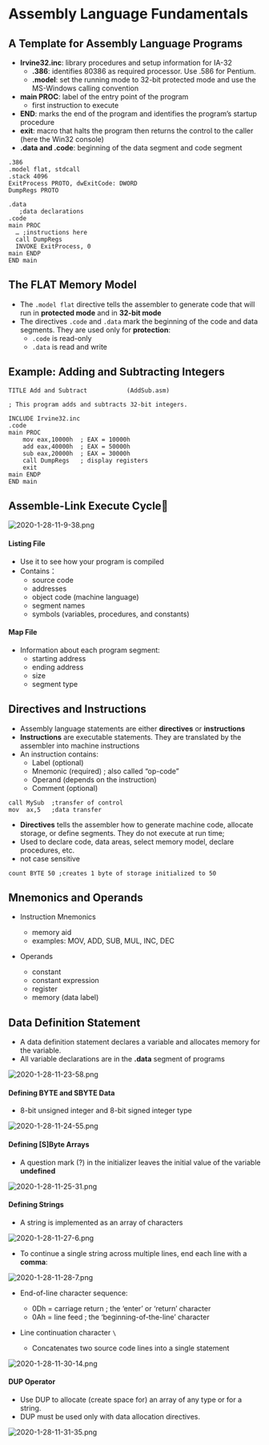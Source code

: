 # Assembly Language Fundamentals

## A Template for Assembly Language Programs

- **Irvine32.inc**: library procedures and setup information for IA-32
  - **.386**: identifies 80386 as required processor. Use .586 for Pentium.
  - **.model**: set the running mode to 32-bit protected mode and use the MS-Windows calling convention
- **main PROC**: label of the entry point of the program
  - first instruction to execute
- **END**: marks the end of the program and identifies the program’s startup procedure
- **exit**: macro that halts the program then returns the control to the caller (here the Win32 console)
- **.data and .code**: beginning of the data segment and code segment

```assembly
.386
.model flat, stdcall
.stack 4096
ExitProcess PROTO, dwExitCode: DWORD
DumpRegs PROTO

.data
   ;data declarations
.code
main PROC
  … ;instructions here
  call DumpRegs
  INVOKE ExitProcess, 0
main ENDP
END main
```

## The FLAT Memory Model

- The `.model flat` directive tells the assembler to generate code that will run in **protected mode** and in **32-bit mode**
- The directives `.code` and `.data` mark the beginning of the code and data segments. They are used only for **protection**:
  - `.code` is read-only
  - `.data` is read and write

## Example: Adding and Subtracting Integers

```assembly
TITLE Add and Subtract           (AddSub.asm)

; This program adds and subtracts 32-bit integers.

INCLUDE Irvine32.inc
.code
main PROC
	mov eax,10000h	; EAX = 10000h
	add eax,40000h	; EAX = 50000h
	sub eax,20000h	; EAX = 30000h
	call DumpRegs	; display registers
	exit
main ENDP
END main
```

## Assemble-Link Execute Cycle

![2020-1-28-11-9-38.png](https://garrik-default-imgs.oss-accelerate.aliyuncs.com/imgs/2020-1-28-11-9-38.png)

#### Listing File

- Use it to see how your program is compiled
- Contains：
  - source code
  - addresses
  - object code (machine language)
  - segment names
  - symbols (variables, procedures, and constants)

#### Map File

- Information about each program segment:
  - starting address
  - ending address
  - size
  - segment type

## Directives and Instructions

- Assembly language statements are either **directives** or **instructions**
- **Instructions** are executable statements. They are translated by the assembler into machine instructions
- An instruction contains:
  - Label (optional)
  - Mnemonic (required) ; also called “op-code”
  - Operand (depends on the instruction)
  - Comment (optional)

```
call MySub  ;transfer of control
mov  ax,5   ;data transfer
```

- **Directives** tells the assembler how to generate machine code, allocate storage, or define segments. They do not execute at run time;
- Used to declare code, data areas, select memory model, declare procedures, etc.
- not case sensitive

```
count BYTE 50 ;creates 1 byte of storage initialized to 50
```

## Mnemonics and Operands

- Instruction Mnemonics

  - memory aid
  - examples: MOV, ADD, SUB, MUL, INC, DEC

- Operands
  - constant
  - constant expression
  - register
  - memory (data label)

## Data Definition Statement

- A data definition statement declares a variable and allocates memory for the variable.
- All variable declarations are in the **.data** segment of programs

![2020-1-28-11-23-58.png](https://garrik-default-imgs.oss-accelerate.aliyuncs.com/imgs/2020-1-28-11-23-58.png)

#### Defining BYTE and SBYTE Data

- 8-bit unsigned integer and 8-bit signed integer type

![2020-1-28-11-24-55.png](https://garrik-default-imgs.oss-accelerate.aliyuncs.com/imgs/2020-1-28-11-24-55.png)

#### Defining [S]Byte Arrays

- A question mark (?) in the initializer leaves the initial value of the variable **undefined**

![2020-1-28-11-25-31.png](https://garrik-default-imgs.oss-accelerate.aliyuncs.com/imgs/2020-1-28-11-25-31.png)

#### Defining Strings

- A string is implemented as an array of characters

![2020-1-28-11-27-6.png](https://garrik-default-imgs.oss-accelerate.aliyuncs.com/imgs/2020-1-28-11-27-6.png)

- To continue a single string across multiple lines, end each line with a **comma**:

![2020-1-28-11-28-7.png](https://garrik-default-imgs.oss-accelerate.aliyuncs.com/imgs/2020-1-28-11-28-7.png)

- End-of-line character sequence:

  - 0Dh = carriage return ; the ‘enter’ or ‘return’ character
  - 0Ah = line feed ; the ‘beginning-of-the-line’ character

- Line continuation character `\`
  - Concatenates two source code lines into a single statement

![2020-1-28-11-30-14.png](https://garrik-default-imgs.oss-accelerate.aliyuncs.com/imgs/2020-1-28-11-30-14.png)

#### DUP Operator

- Use DUP to allocate (create space for) an array of any type or for a string.
- DUP must be used only with data allocation directives.

![2020-1-28-11-31-35.png](https://garrik-default-imgs.oss-accelerate.aliyuncs.com/imgs/2020-1-28-11-31-35.png)
